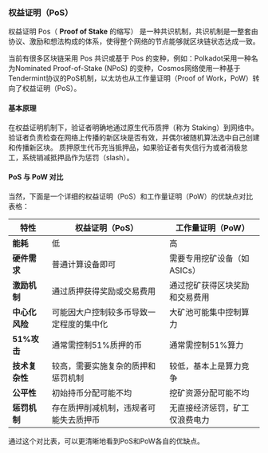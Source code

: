 ### 权益证明（PoS）

权益证明 Pos（ **Proof of Stake** 的缩写） 是一种共识机制，共识机制是一整套由协议、激励和想法构成的体系，使得整个网络的节点能够就区块链状态达成一致。

当前有很多区块链采用 Pos 共识或基于 Pos 的变种，例如：Polkadot采用一种名为Nominated Proof-of-Stake (NPoS) 的变种，Cosmos网络使用一种基于Tendermint协议的PoS机制，以太坊也从工作量证明（Proof of Work，PoW）转向了权益证明（PoS）。



#### 基本原理

在权益证明机制下，验证者明确地通过原生代币质押（称为 Staking）到网络中。验证者负责检查在网络上传播的新区块是否有效，并偶尔被随机算法选中自己创建和传播新区块。 质押原生代币充当抵押品，如果验证者有失信行为或者消极怠工，系统销减抵押品作为惩罚（slash）。 



#### PoS 与 PoW  对比



当然，下面是一个详细的权益证明（PoS）和工作量证明（PoW）的优缺点对比表格：

| **特性**       | **权益证明（PoS）**                      | **工作量证明（PoW）**          |
| -------------- | ---------------------------------------- | ------------------------------ |
| **能耗**       | 低                                       | 高                             |
| **硬件需求**   | 普通计算设备即可                         | 需要专用挖矿设备（如ASICs）    |
| **激励机制**   | 通过质押获得奖励或交易费用               | 通过挖矿获得区块奖励和交易费用 |
| **中心化风险** | 可能因大户控制较多币导致一定程度的集中化 | 大矿池可能集中控制算力         |
| **51%攻击**    | 通常需控制51%质押的币                    | 通常需控制51%算力              |
| **技术复杂性** | 较高，需要实施复杂的质押和惩罚机制       | 较低，基本上是算力竞争         |
| **公平性**     | 初始持币分配可能不均                     | 挖矿资源分配可能不均           |
| **惩罚机制**   | 存在质押削减机制，违规者可能失去质押币   | 无直接经济惩罚，矿工仅浪费电力 |


通过这个对比表，可以更清晰地看到PoS和PoW各自的优缺点。